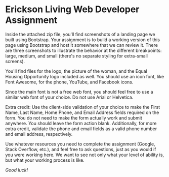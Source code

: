 # Erickson Living Web Developer Assignment

Inside the attached zip file, you'll find screenshots of a landing page we built using Bootstrap. Your assignment is to build a working version of this page using Bootstrap and host it somewhere that we can review it. There are three screenshots to illustrate the behavior at the different breakpoints: large, medium, and small (there's no separate styling for extra-small screens).

You'll find files for the logo, the picture of the woman, and the Equal Housing Opportunity logo included as well. You should use an icon font, like Font Awesome, for the phone, YouTube, and Facebook icons.

Since the main font is not a free web font, you should feel free to use a similar web font of your choice. Do not use Arial or Helvetica.

Extra credit: Use the client-side validation of your choice to make the First Name, Last Name, Home Phone, and Email Address fields required on the form. You do not need to make the form actually work and submit anywhere. You should leave the form action blank. Additionally, for more extra credit, validate the phone and email fields as a valid phone number and email address, respectively.

Use whatever resources you need to complete the assignment (Google, Stack Overflow, etc.), and feel free to ask questions, just as you would if you were working here. We want to see not only what your level of ability is, but what your working process is like.

*Good luck!*